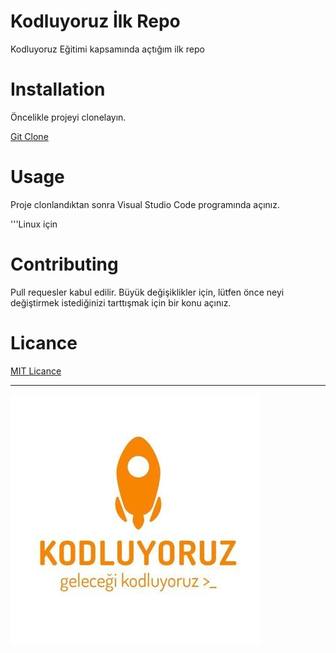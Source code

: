 # Kodluyoruz İlk Repo

Kodluyoruz Eğitimi kapsamında açtığım ilk repo


# Installation

Öncelikle projeyi clonelayın.

[Git Clone](https://github.com/tolgaerdogan705/kodluyoruzilkrepo.git)


# Usage

Proje clonlandıktan sonra Visual Studio Code programında açınız.

'''Linux için 


# Contributing

Pull requesler kabul edilir. Büyük değişiklikler için, lütfen önce neyi değiştirmek istediğinizi tarttışmak için bir konu açınız.

# Licance

[MIT Licance](https://github.com/tolgaerdogan705/kodluyoruzilkrepo/blob/main/LICENSE)

------------------------------------------------------------------
![resim](https://raw.githubusercontent.com/Kodluyoruz/taskforce/git/git/markdown-nedir-nasil-kullaniriz-/figures/kodluyoruz_logo.jpg)
